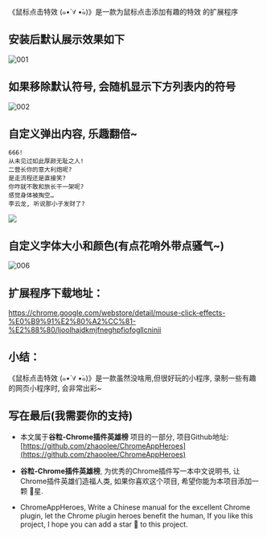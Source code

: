

《鼠标点击特效 (๑•́ ∀ •̀๑)》是一款为鼠标点击添加有趣的特效 的扩展程序

## 安装后默认展示效果如下
![001](https://v2fy.com/asset/053_shu_biao_dian_ji_te_xiao/61599882-96008d80-ac5f-11e9-8329-60a44bb8ef11.gif)

## 如果移除默认符号, 会随机显示下方列表内的符号
![002](https://v2fy.com/asset/053_shu_biao_dian_ji_te_xiao/61599883-96992400-ac5f-11e9-9448-c3ad206f9ee4.gif)

## 自定义弹出内容, 乐趣翻倍~
```
666!
从未见过如此厚颜无耻之人!
二营长你的意大利炮呢?
是走流程还是直接笑?
你咋就不敢和旅长干一架呢?
感觉身体被掏空…
李云龙, 听说那小子发财了?
```
![](https://v2fy.com/asset/053_shu_biao_dian_ji_te_xiao/61600040-04921b00-ac61-11e9-8446-533752d71de1.gif)

## 自定义字体大小和颜色(有点花哨外带点骚气~)
![006](https://v2fy.com/asset/053_shu_biao_dian_ji_te_xiao/61600199-10321180-ac62-11e9-8e2b-8a9baa796b6d.gif)


## 扩展程序下载地址：
https://chrome.google.com/webstore/detail/mouse-click-effects-%E0%B9%91%E2%80%A2%CC%81-%E2%88%80/ljoolhajdkmjfneghpfiofogllcninii





## 小结：
《鼠标点击特效 (๑•́ ∀ •̀๑)》是一款虽然没啥用,但很好玩的小程序, 录制一些有趣的网页小程序时, 会非常出彩~




## 写在最后(我需要你的支持)

- 本文属于**谷粒-Chrome插件英雄榜** 项目的一部分, 项目Github地址: [https://github.com/zhaoolee/ChromeAppHeroes](https://github.com/zhaoolee/ChromeAppHeroes)

- **谷粒-Chrome插件英雄榜**, 为优秀的Chrome插件写一本中文说明书, 让Chrome插件英雄们造福人类, 如果你喜欢这个项目, 希望你能为本项目添加一颗 🌟星.

- ChromeAppHeroes, Write a Chinese manual for the excellent Chrome plugin, let the Chrome plugin heroes benefit the human, If you like this project, I hope you can add a star 🌟 to this project.
